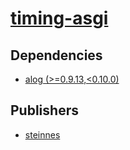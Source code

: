 # [timing-asgi](https://pypi.org/project/timing-asgi)

## Dependencies
- [alog (>=0.9.13,<0.10.0)](packages/a/alog.md)



## Publishers
- [steinnes](https://pypi.org/user/steinnes)

